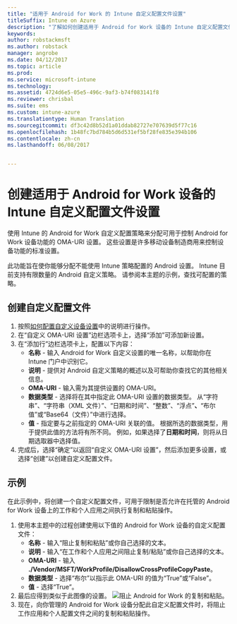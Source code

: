 ```yaml
---
title: "适用于 Android for Work 的 Intune 自定义配置文件设置"
titleSuffix: Intune on Azure
description: "了解如何创建适用于 Android for Work 设备的 Intune 自定义配置文件设置。"
keywords: 
author: robstackmsft
ms.author: robstack
manager: angrobe
ms.date: 04/12/2017
ms.topic: article
ms.prod: 
ms.service: microsoft-intune
ms.technology: 
ms.assetid: 4724d6e5-05e5-496c-9af3-b74f083141f8
ms.reviewer: chrisbal
ms.suite: ems
ms.custom: intune-azure
ms.translationtype: Human Translation
ms.sourcegitcommit: df3c42d8b52d1a01ddab82727e707639d5f77c16
ms.openlocfilehash: 1b48fc7bd784b5d6d531ef5bf28fe835e394b106
ms.contentlocale: zh-cn
ms.lasthandoff: 06/08/2017


---
```


# <a name="create-intune-custom-profile-settings-for-android-for-work-devices"></a>创建适用于 Android for Work 设备的 Intune 自定义配置文件设置

使用 Intune 的 Android for Work 自定义配置策略来分配可用于控制 Android for Work 设备功能的 OMA-URI 设置。 这些设置是许多移动设备制造商用来控制设备功能的标准设置。

此功能旨在使你能够分配不能使用 Intune 策略配置的 Android 设置。 Intune 目前支持有限数量的 Android 自定义策略。 请参阅本主题的示例，查找可配置的策略。

## <a name="create-a-custom-profile"></a>创建自定义配置文件

1. 按照[如何配置自定义设备设置](custom-settings-configure.md)中的说明进行操作。
2. 在“自定义 OMA-URI 设置”边栏选项卡上，选择“添加”可添加新设置。
3. 在“添加行”边栏选项卡上，配置以下内容：
    - **名称** - 输入 Android for Work 自定义设置的唯一名称，以帮助你在 Intune 门户中识别它。
    - **说明** - 提供对 Android 自定义策略的概述以及可帮助你查找它的其他相关信息。
    - **OMA-URI** - 输入需为其提供设置的 OMA-URI。
    - **数据类型** - 选择将在其中指定此 OMA-URI 设置的数据类型。 从“字符串”、“字符串（XML 文件）”、“日期和时间”、“整数”、“浮点”**、**“布尔值”或“Base64（文件）”中进行选择。
    - **值** - 指定要与之前指定的 OMA-URI 关联的值。 根据所选的数据类型，用于提供此值的方法将有所不同。 例如，如果选择了**日期和时间**，则将从日期选取器中选择值。
4. 完成后，选择“确定”以返回“自定义 OMA-URI 设置”，然后添加更多设置，或选择“创建”以创建自定义配置文件。


## <a name="example"></a>示例

在此示例中，将创建一个自定义配置文件，可用于限制是否允许在托管的 Android for Work 设备上的工作和个人应用之间执行复制和粘贴操作。

1. 使用本主题中的过程创建使用以下值的 Android for Work 设备的自定义配置文件：
    - **名称** - 输入“阻止复制和粘贴”或你自己选择的文本。
    - **说明** - 输入“在工作和个人应用之间阻止复制/粘贴”或你自己选择的文本。
    - **OMA-URI** - 输入 **./Vendor/MSFT/WorkProfile/DisallowCrossProfileCopyPaste**。
    - **数据类型** - 选择“布尔”以指示此 OMA-URI 的值为“True”或“False”。
    - **值** - 选择“True”。
2. 最后应得到类似于此图像的设置。
![阻止 Android for Work 的复制和粘贴。](./media/custom-policy-afw-copy-paste.png)
3. 现在，向你管理的 Android for Work 设备分配此自定义配置文件时，将阻止工作应用和个人配置文件之间的复制和粘贴操作。
